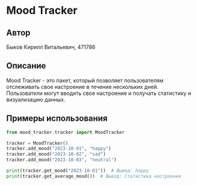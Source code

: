 # Mood Tracker

## Автор
Быков Кирилл Витальевич, 471786

## Описание
Mood Tracker - это пакет, который позволяет пользователям отслеживать свое настроение в течение нескольких дней. Пользователи могут вводить свое настроение и получать статистику и визуализацию данных.

## Примеры использования

```python
from mood_tracker.tracker import MoodTracker

tracker = MoodTracker()
tracker.add_mood("2023-10-01", "happy")
tracker.add_mood("2023-10-02", "sad")
tracker.add_mood("2023-10-03", "neutral")

print(tracker.get_mood("2023-10-01"))  # Вывод: happy
print(tracker.get_average_mood())  # Вывод: Статистика настроения

